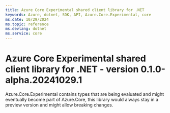 ```yaml
---
title: Azure Core Experimental shared client library for .NET
keywords: Azure, dotnet, SDK, API, Azure.Core.Experimental, core
ms.date: 10/29/2024
ms.topic: reference
ms.devlang: dotnet
ms.service: core
---
```

# Azure Core Experimental shared client library for .NET - version 0.1.0-alpha.20241029.1 


Azure.Core.Experimental contains types that are being evaluated and might eventually become part of Azure.Core, this library would always stay in a preview version and might allow breaking changes.

